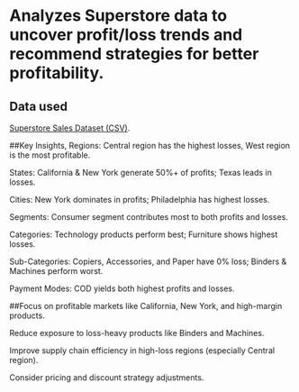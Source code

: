 # Analyzes Superstore data to uncover profit/loss trends and recommend strategies for better profitability.

## Data used 
[Superstore Sales Dataset (CSV)](https://github.com/Abuzar-100X/Superstore-Data-Analysis/blob/main/SuperStore_Sales_Dataset.csv).

##Key Insights,
Regions: Central region has the highest losses, West region is the most profitable.

States: California & New York generate 50%+ of profits; Texas leads in losses.

Cities: New York dominates in profits; Philadelphia has highest losses.

Segments: Consumer segment contributes most to both profits and losses.

Categories: Technology products perform best; Furniture shows highest losses.

Sub-Categories: Copiers, Accessories, and Paper have 0% loss; Binders & Machines perform worst.

Payment Modes: COD yields both highest profits and losses.

##Focus on profitable markets like California, New York, and high-margin products.

Reduce exposure to loss-heavy products like Binders and Machines.

Improve supply chain efficiency in high-loss regions (especially Central region).

Consider pricing and discount strategy adjustments.
